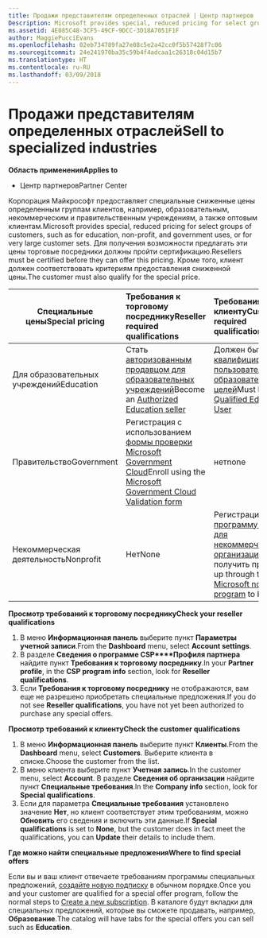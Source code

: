 ```yaml
---
title: Продажи представителям определенных отраслей | Центр партнеров
Description: Microsoft provides special, reduced pricing for select groups of customers, such as for education, non-profit, and government uses, or for very large customer sets.
ms.assetid: 4E085C48-3CF5-49CF-9DCC-3D18A7051F1F
author: MaggiePucciEvans
ms.openlocfilehash: 02eb734789fa27e08c5e2a42cc0f5b57428f7c06
ms.sourcegitcommit: 24e241970ba35c59b4f4adcaa1c26318c04d15b7
ms.translationtype: HT
ms.contentlocale: ru-RU
ms.lasthandoff: 03/09/2018
---
```

# <a name="sell-to-specialized-industries"></a><span data-ttu-id="77961-102">Продажи представителям определенных отраслей</span><span class="sxs-lookup"><span data-stu-id="77961-102">Sell to specialized industries</span></span>

**<span data-ttu-id="77961-103">Область применения</span><span class="sxs-lookup"><span data-stu-id="77961-103">Applies to</span></span>**

-  <span data-ttu-id="77961-104">Центр партнеров</span><span class="sxs-lookup"><span data-stu-id="77961-104">Partner Center</span></span>

<span data-ttu-id="77961-105">Корпорация Майкрософт предоставляет специальные сниженные цены определенным группам клиентов, например, образовательным, некоммерческим и правительственным учреждениям, а также оптовым клиентам.</span><span class="sxs-lookup"><span data-stu-id="77961-105">Microsoft provides special, reduced pricing for select groups of customers, such as for education, non-profit, and government uses, or for very large customer sets.</span></span> <span data-ttu-id="77961-106">Для получения возможности предлагать эти цены торговые посредники должны пройти сертификацию.</span><span class="sxs-lookup"><span data-stu-id="77961-106">Resellers must be certified before they can offer this pricing.</span></span> <span data-ttu-id="77961-107">Кроме того, клиент должен соответствовать критериям предоставления сниженной цены.</span><span class="sxs-lookup"><span data-stu-id="77961-107">The customer must also qualify for the special price.</span></span>

|**<span data-ttu-id="77961-108">Специальные цены</span><span class="sxs-lookup"><span data-stu-id="77961-108">Special pricing</span></span>**   |**<span data-ttu-id="77961-109">Требования к торговому посреднику</span><span class="sxs-lookup"><span data-stu-id="77961-109">Reseller required qualifications</span></span>**   |**<span data-ttu-id="77961-110">Требования к клиенту</span><span class="sxs-lookup"><span data-stu-id="77961-110">Customer required qualifications</span></span>**   |
|----------------------------|:---------------------------------|:------------------------------------------|
|<span data-ttu-id="77961-111">Для образовательных учреждений</span><span class="sxs-lookup"><span data-stu-id="77961-111">Education</span></span>   |<span data-ttu-id="77961-112">Стать [авторизованным продавцом для образовательных учреждений](https://www.mepn.com/MEPN/AEPHome.aspx)</span><span class="sxs-lookup"><span data-stu-id="77961-112">Become an [Authorized Education seller](https://www.mepn.com/MEPN/AEPHome.aspx)</span></span>   | <span data-ttu-id="77961-113">Должен быть [квалифицированным пользователем для образовательных целей](https://www.microsoft.com/Licensing/licensing-programs/licensing-for-industries.aspx#tab=2)</span><span class="sxs-lookup"><span data-stu-id="77961-113">Must be a [Qualified Education User](https://www.microsoft.com/Licensing/licensing-programs/licensing-for-industries.aspx#tab=2)</span></span>   |
|<span data-ttu-id="77961-114">Правительство</span><span class="sxs-lookup"><span data-stu-id="77961-114">Government</span></span>   |<span data-ttu-id="77961-115">Регистрация с использованием [формы проверки Microsoft Government Cloud](http://azuregov.microsoft.com/csp)</span><span class="sxs-lookup"><span data-stu-id="77961-115">Enroll using the [Microsoft Government Cloud Validation form](http://azuregov.microsoft.com/csp)</span></span>|   <span data-ttu-id="77961-116">нет</span><span class="sxs-lookup"><span data-stu-id="77961-116">none</span></span>|
|<span data-ttu-id="77961-117">Некоммерческая деятельность</span><span class="sxs-lookup"><span data-stu-id="77961-117">Nonprofit</span></span>  |<span data-ttu-id="77961-118">Нет</span><span class="sxs-lookup"><span data-stu-id="77961-118">None</span></span>   |<span data-ttu-id="77961-119">Регистрация через [программу Microsoft для некоммерческих организаций](https://nonprofit.microsoft.com/#/register), чтобы получить право</span><span class="sxs-lookup"><span data-stu-id="77961-119">Sign up through the [Microsoft nonprofit program](https://nonprofit.microsoft.com/#/register) to be eligible</span></span>   |


**<span data-ttu-id="77961-120">Просмотр требований к торговому посреднику</span><span class="sxs-lookup"><span data-stu-id="77961-120">Check your reseller qualifications</span></span>**

1.  <span data-ttu-id="77961-121">В меню **Информационная панель** выберите пункт **Параметры учетной записи**.</span><span class="sxs-lookup"><span data-stu-id="77961-121">From the **Dashboard** menu, select **Account settings**.</span></span>
2.  <span data-ttu-id="77961-122">В разделе **Сведения о программе CSP****Профиля партнера** найдите пункт **Требования к торговому посреднику**.</span><span class="sxs-lookup"><span data-stu-id="77961-122">In your **Partner profile**, in the **CSP program info** section, look for **Reseller qualifications**.</span></span>
3.  <span data-ttu-id="77961-123">Если **Требования к торговому посреднику** не отображаются, вам еще не разрешено приобретать специальные предложения.</span><span class="sxs-lookup"><span data-stu-id="77961-123">If you do not see **Reseller qualifications**, you have not yet been authorized to purchase any special offers.</span></span>

**<span data-ttu-id="77961-124">Просмотр требований к клиенту</span><span class="sxs-lookup"><span data-stu-id="77961-124">Check the customer qualifications</span></span>**

1.  <span data-ttu-id="77961-125">В меню **Информационная панель** выберите пункт **Клиенты**.</span><span class="sxs-lookup"><span data-stu-id="77961-125">From the **Dashboard** menu, select **Customers**.</span></span> <span data-ttu-id="77961-126">Выберите клиента в списке.</span><span class="sxs-lookup"><span data-stu-id="77961-126">Choose the customer from the list.</span></span>
2.  <span data-ttu-id="77961-127">В меню клиента выберите пункт **Учетная запись**.</span><span class="sxs-lookup"><span data-stu-id="77961-127">In the customer menu, select **Account**.</span></span> <span data-ttu-id="77961-128">В разделе **Сведения об организации** найдите пункт **Специальные требования**.</span><span class="sxs-lookup"><span data-stu-id="77961-128">In the **Company info** section, look for **Special qualifications**.</span></span>
3.  <span data-ttu-id="77961-129">Если для параметра **Специальные требования** установлено значение **Нет**, но клиент соответствует этим требованиям, можно **Обновить** его сведения и включить эти данные.</span><span class="sxs-lookup"><span data-stu-id="77961-129">If **Special qualifications** is set to **None**, but the customer does in fact meet the qualifications, you can **Update** their details to include them.</span></span>

**<span data-ttu-id="77961-130">Где можно найти специальные предложения</span><span class="sxs-lookup"><span data-stu-id="77961-130">Where to find special offers</span></span>**

<span data-ttu-id="77961-131">Если вы и ваш клиент отвечаете требованиям программы специальных предложений, [создайте новую подписку](create-a-new-subscription.md) в обычном порядке.</span><span class="sxs-lookup"><span data-stu-id="77961-131">Once you and your customer are qualified for a special offer program, follow the normal steps to [Create a new subscription](create-a-new-subscription.md).</span></span> <span data-ttu-id="77961-132">В каталоге будут вкладки для специальных предложений, которые вы сможете продавать, например, **Образование**.</span><span class="sxs-lookup"><span data-stu-id="77961-132">The catalog will have tabs for the special offers you can sell such as **Education**.</span></span> 


 

 

 



